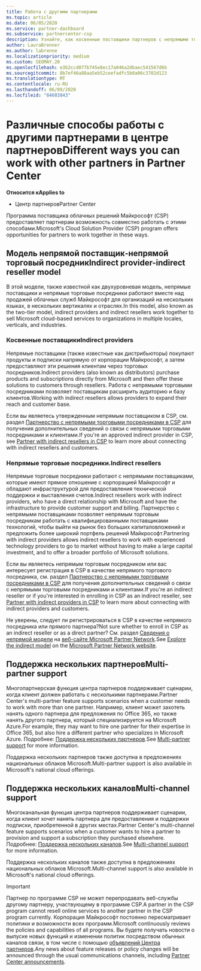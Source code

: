 ```yaml
---
title: Работа с другими партнерами
ms.topic: article
ms.date: 06/05/2020
ms.service: partner-dashboard
ms.subservice: partnercenter-csp
description: Узнайте, как косвенные поставщики партнеров с непрямыми торговыми посредниками в программе поставщика облачных решений (CSP) и определяют, какая роль подходит вам.
author: LauraBrenner
ms.author: labrenne
ms.localizationpriority: medium
ms.custom: SEOMAY.20
ms.openlocfilehash: e3b2ccd077b745e8ec17a046a2dbaec541567d6b
ms.sourcegitcommit: 8b7ef46a88aa5eb52ceefadfc5b0a06c3702d123
ms.translationtype: MT
ms.contentlocale: ru-RU
ms.lasthandoff: 06/09/2020
ms.locfileid: "84603843"
---
```

# <a name="different-ways-you-can-work-with-other-partners-in-partner-center"></a><span data-ttu-id="98978-103">Различные способы работы с другими партнерами в центре партнеров</span><span class="sxs-lookup"><span data-stu-id="98978-103">Different ways you can work with other partners in Partner Center</span></span>

<span data-ttu-id="98978-104">**Относится к**</span><span class="sxs-lookup"><span data-stu-id="98978-104">**Applies to**</span></span>

- <span data-ttu-id="98978-105">Центр партнеров</span><span class="sxs-lookup"><span data-stu-id="98978-105">Partner Center</span></span>

<span data-ttu-id="98978-106">Программа поставщика облачных решений Майкрософт (CSP) предоставляет партнерам возможность совместно работать с этими способами.</span><span class="sxs-lookup"><span data-stu-id="98978-106">Microsoft's Cloud Solution Provider (CSP) program offers opportunities for partners to work together in these ways.</span></span>

## <a name="indirect-provider-indirect-reseller-model"></a><span data-ttu-id="98978-107">Модель непрямой поставщик‑непрямой торговый посредник</span><span class="sxs-lookup"><span data-stu-id="98978-107">Indirect provider-indirect reseller model</span></span>

<span data-ttu-id="98978-108">В этой модели, также известной как двухуровневая модель, непрямые поставщики и непрямые торговые посредники работают вместе над продажей облачных служб Майкрософт для организаций на нескольких языках, в нескольких вертикалях и отраслях.</span><span class="sxs-lookup"><span data-stu-id="98978-108">In this model, also known as the two-tier model, indirect providers and indirect resellers work together to sell Microsoft cloud-based services to organizations in multiple locales, verticals, and industries.</span></span> 

### <a name="indirect-providers"></a><span data-ttu-id="98978-109">Косвенные поставщики</span><span class="sxs-lookup"><span data-stu-id="98978-109">Indirect providers</span></span>

<span data-ttu-id="98978-110">Непрямые поставщики (также известные как дистрибьюторы) покупают продукты и подписки напрямую от корпорации Майкрософт, а затем предоставляют эти решения клиентам через торговых посредников.</span><span class="sxs-lookup"><span data-stu-id="98978-110">Indirect providers (also known as distributors) purchase products and subscriptions directly from Microsoft and then offer these solutions to customers through resellers.</span></span> <span data-ttu-id="98978-111">Работа с непрямыми торговыми посредниками позволяет поставщикам расширить аудиторию и базу клиентов.</span><span class="sxs-lookup"><span data-stu-id="98978-111">Working with indirect resellers allows providers to expand their reach and customer base.</span></span> 

<span data-ttu-id="98978-112">Если вы являетесь утвержденным непрямым поставщиком в CSP, см. раздел [Партнерство с непрямыми торговыми посредниками в CSP](indirect-provider-tasks-in-partner-center.md) для получения дополнительных сведений о связи с непрямыми торговыми посредниками и клиентами.</span><span class="sxs-lookup"><span data-stu-id="98978-112">If you're an approved indirect provider in CSP, see [Partner with indirect resellers in CSP](indirect-provider-tasks-in-partner-center.md) to learn more about connecting with indirect resellers and customers.</span></span> 

### <a name="indirect-resellers"></a><span data-ttu-id="98978-113">Непрямые торговые посредники.</span><span class="sxs-lookup"><span data-stu-id="98978-113">Indirect resellers</span></span>

<span data-ttu-id="98978-114">Непрямые торговые посредники работают с непрямыми поставщиками, которые имеют прямое отношение с корпорацией Майкрософт и обладают инфраструктурой для предоставления технической поддержки и выставления счетов.</span><span class="sxs-lookup"><span data-stu-id="98978-114">Indirect resellers work with indirect providers, who have a direct relationship with Microsoft and have the infrastructure to provide customer support and billing.</span></span> <span data-ttu-id="98978-115">Партнерство с непрямыми поставщиками позволяет непрямым торговым посредникам работать с квалифицированными поставщиками технологий, чтобы выйти на рынок без больших капиталовложений и предложить более широкий портфель решений Майкрософт.</span><span class="sxs-lookup"><span data-stu-id="98978-115">Partnering with indirect providers allows indirect resellers to work with experienced technology providers to go to market without having to make a large capital investment, and to offer a broader portfolio of Microsoft solutions.</span></span> 

<span data-ttu-id="98978-116">Если вы являетесь непрямым торговым посредником или вас интересует регистрация в CSP в качестве непрямого торгового посредника, см. раздел [Партнерство с непрямыми торговыми посредниками в CSP](indirect-reseller-tasks-in-partner-center.md) для получения дополнительных сведений о связи с непрямыми торговыми посредниками и клиентами.</span><span class="sxs-lookup"><span data-stu-id="98978-116">If you're an indirect reseller or if you're interested in enrolling in CSP as an indirect reseller, see [Partner with indirect providers in CSP](indirect-reseller-tasks-in-partner-center.md) to learn more about connecting with indirect providers and customers.</span></span>

<span data-ttu-id="98978-117">Не уверены, следует ли регистрироваться в CSP в качестве непрямого посредника или прямого партнера?</span><span class="sxs-lookup"><span data-stu-id="98978-117">Not sure whether to enroll in CSP as an indirect reseller or as a direct partner?</span></span> <span data-ttu-id="98978-118">См. раздел [Сведения о непрямой модели](https://partner.microsoft.com/cloud-solution-provider/indirect) на [веб-сайте Microsoft Partner Network](https://partner.microsoft.com).</span><span class="sxs-lookup"><span data-stu-id="98978-118">See [Explore the indirect model](https://partner.microsoft.com/cloud-solution-provider/indirect) on the [Microsoft Partner Network website](https://partner.microsoft.com).</span></span>   

## <a name="multi-partner-support"></a><span data-ttu-id="98978-119">Поддержка нескольких партнеров</span><span class="sxs-lookup"><span data-stu-id="98978-119">Multi-partner support</span></span>

<span data-ttu-id="98978-120">Многопартнерская функция центра партнеров поддерживает сценарии, когда клиент должен работать с несколькими партнерами.</span><span class="sxs-lookup"><span data-stu-id="98978-120">Partner Center's multi-partner feature supports scenarios when a customer needs to work with more than one partner.</span></span> <span data-ttu-id="98978-121">Например, клиент может захотеть нанять одного партнера для предложения по Office 365, но также нанять другого партнера, который специализируется на Microsoft Azure.</span><span class="sxs-lookup"><span data-stu-id="98978-121">For example, they may want to hire one partner for their expertise in Office 365, but also hire a different partner who specializes in Microsoft Azure.</span></span> <span data-ttu-id="98978-122">Подробнее: [Поддержка нескольких партнеров](multipartner.md).</span><span class="sxs-lookup"><span data-stu-id="98978-122">See [Multi-partner support](multipartner.md) for more information.</span></span>

<span data-ttu-id="98978-123">Поддержка нескольких партнеров также доступна в предложениях национальных облаков Microsoft.</span><span class="sxs-lookup"><span data-stu-id="98978-123">Multi-partner support is also available in Microsoft's national cloud offerings.</span></span> 

## <a name="multi-channel-support"></a><span data-ttu-id="98978-124">Поддержка нескольких каналов</span><span class="sxs-lookup"><span data-stu-id="98978-124">Multi-channel support</span></span>

<span data-ttu-id="98978-125">Многоканальная функция центра партнеров поддерживает сценарии, когда клиент хочет нанять партнера для предоставления и поддержки подписки, приобретенной в других местах.</span><span class="sxs-lookup"><span data-stu-id="98978-125">Partner Center's multi-channel feature supports scenarios when a customer wants to hire a partner to provision and support a subscription they purchased elsewhere.</span></span> <span data-ttu-id="98978-126">Подробнее: [Поддержка нескольких каналов](multichannel.md).</span><span class="sxs-lookup"><span data-stu-id="98978-126">See [Multi-channel support](multichannel.md) for more information.</span></span>

<span data-ttu-id="98978-127">Поддержка нескольких каналов также доступна в предложениях национальных облаков Microsoft.</span><span class="sxs-lookup"><span data-stu-id="98978-127">Multi-channel support is also available in Microsoft's national cloud offerings.</span></span>

> [!IMPORTANT]  
> <span data-ttu-id="98978-128">Партнер по программе CSP не может перепродавать веб-службы другому партнеру, участвующему в программе CSP.</span><span class="sxs-lookup"><span data-stu-id="98978-128">A partner in the CSP program cannot resell online services to another partner in the CSP program currently.</span></span> <span data-ttu-id="98978-129">Корпорация Майкрософт постоянно пересматривает политики и возможности всех программ.</span><span class="sxs-lookup"><span data-stu-id="98978-129">Microsoft continuously reviews the policies and capabilities of all programs.</span></span> <span data-ttu-id="98978-130">Вы будете получать новости о выпуске новых функций и изменении политик посредством обычных каналов связи, в том числе с помощью [объявлений Центра партнеров](announcements/index.md).</span><span class="sxs-lookup"><span data-stu-id="98978-130">Any news about feature releases or policy changes will be announced through the usual communications channels, including [Partner Center announcements](announcements/index.md).</span></span>
